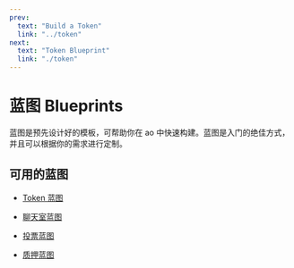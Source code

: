 ```yaml
---
prev:
  text: "Build a Token"
  link: "../token"
next:
  text: "Token Blueprint"
  link: "./token"
---
```


# 蓝图 Blueprints

蓝图是预先设计好的模板，可帮助你在 ao 中快速构建。蓝图是入门的绝佳方式，并且可以根据你的需求进行定制。

## 可用的蓝图

- [Token 蓝图](token)

- [聊天室蓝图](chatroom)

- [投票蓝图](voting)

- [质押蓝图](staking)
